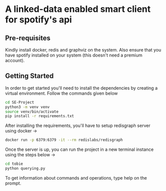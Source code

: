 # A linked-data enabled smart client for spotify's api

## Pre-requisites
Kindly install docker, redis and graphviz on the system. Also ensure that you have spotify installed on your system (this doesn't need a premium account).


## Getting Started
In order to get started you'll need to install the dependencies by creating a virtual environment.
Follow the commands given below

```bash
cd SE-Project
python3 -m venv venv
source venv/bin/activate
pip install -r requirements.txt
```

After installing the requirements, you'll have to setup redisgraph server using docker -> 

```bash
docker run -p 6379:6379 -it --rm redislabs/redisgraph
```

Once the server is up, you can run the project in a new terminal instance using the steps below ->

```bash
cd tobie
python querying.py
```

To get information about commands and operations, type help on the prompt.
